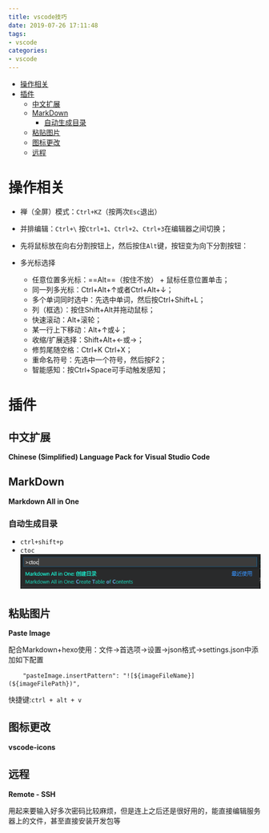 ```yaml
---
title: vscode技巧
date: 2019-07-26 17:11:48
tags:
- vscode
categories:
- vscode
---
```

- [操作相关](#%e6%93%8d%e4%bd%9c%e7%9b%b8%e5%85%b3)
- [插件](#%e6%8f%92%e4%bb%b6)
  - [中文扩展](#%e4%b8%ad%e6%96%87%e6%89%a9%e5%b1%95)
  - [MarkDown](#markdown)
    - [自动生成目录](#%e8%87%aa%e5%8a%a8%e7%94%9f%e6%88%90%e7%9b%ae%e5%bd%95)
  - [粘贴图片](#%e7%b2%98%e8%b4%b4%e5%9b%be%e7%89%87)
  - [图标更改](#%e5%9b%be%e6%a0%87%e6%9b%b4%e6%94%b9)
  - [远程](#%e8%bf%9c%e7%a8%8b)

# 操作相关

- 禅（全屏）模式：`Ctrl+KZ`（按两次`Esc`退出）

- 并排编辑：`Ctrl+\`            按`Ctrl+1`、`Ctrl+2`、`Ctrl+3`在编辑器之间切换；

- 先将鼠标放在向右分割按钮上，然后按住`Alt`键，按钮变为向下分割按钮：

- 多光标选择

  - 任意位置多光标：==Alt==（按住不放） + 鼠标任意位置单击；
  - 同一列多光标：Ctrl+Alt+↑或者Ctrl+Alt+↓；
  - 多个单词同时选中：先选中单词，然后按Ctrl+Shift+L；
  - 列（框选）：按住Shift+Alt并拖动鼠标；
  - 快速滚动：Alt+滚轮；
  - 某一行上下移动：Alt+↑或↓；
  - 收缩/扩展选择：Shift+Alt+←或→；
  - 修剪尾随空格：Ctrl+K Ctrl+X；
  - 重命名符号：先选中一个符号，然后按F2；
  - 智能感知：按Ctrl+Space可手动触发感知；



# 插件
## 中文扩展
**Chinese (Simplified) Language Pack for Visual Studio Code**

## MarkDown
**Markdown All in One**

### 自动生成目录
- `ctrl+shift+p`
- `ctoc`
![自动生成目录](vscode技巧/2019-07-26-17-15-13.png)

## 粘贴图片
**Paste Image**

配合Markdown+hexo使用：文件→首选项→设置→json格式→settings.json中添加如下配置
```    "pasteImage.path": "${currentFileNameWithoutExt}/",
    "pasteImage.insertPattern": "![${imageFileName}](${imageFilePath})",
```
快捷键:`ctrl + alt + v`
## 图标更改
**vscode-icons**

## 远程
**Remote - SSH**

用起来要输入好多次密码比较麻烦，但是连上之后还是很好用的，能直接编辑服务器上的文件，甚至直接安装开发包等